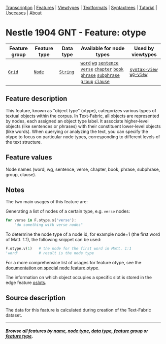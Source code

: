 <a name="start"></a>
<div class="hidden-content">
<a href="../transcription.md">Transcription</a> | <a href="README.md#start">Features</a> | <a href="../viewtypes.md#start">Viewtypes</a> | <a href="../textformats.md#start">Textformats</a> |  <a href="../syntaxtrees.md#start">Syntaxtrees</a> | <a href="../../tutorial/README.md#start">Tutorial</a> | <a href="../usecases/README.md#start">Usecases</a> | <a href="../about.md#start">About</a>
</div>

# Nestle 1904 GNT - Feature: otype

Feature group | Feature type | Data type | Available for node types | Used by viewtypes
---  | --- | --- | --- | ---
[`Grid`](featuresbygroup.md#grid-features) | [`Node`](featuresbyfeaturetype.md#node-features) | [`String`](featuresbydatatype.md#string-datatype) | [`word`](featuresbynodetype.md#word-nodes) [`wg`](featuresbynodetype.md#wordgroup-nodes) [`sentence`](featuresbynodetype.md#sentence-nodes) [`verse`](featuresbynodetype.md#verse-nodes) [`chapter`](featuresbynodetype.md#chapter-nodes) [`book`](featuresbynodetype.md#book-nodes) [`phrase`](featuresbynodetype.md#phrase-nodes) [`subphrase`](featuresbynodetype.md#subphrase-nodes) [`group`](featuresbynodetype.md#group-nodes) [`clause`](featuresbynodetype.md#clause-nodes) | [`syntax-view`](../syntax-view.md#start) [`wg-view`](../wg-view.md#start)

## Feature description

This feature, known as "object type" (otype), categorizes various types of textual objects within the corpus. In Text-Fabric, all objects are represented by nodes, each assigned an object type label. It associate higher-level objects (like sentences or phrases) with their constituent lower-level objects (like words). When querying or analyzing the text, you can specify the otype to focus on particular node types, corresponding to different levels of the text structure.

## Feature values

Node names (word, wg, sentence, verse, chapter, book, phrase, subphrase, group, clause).

## Notes

The two main usages of this feature are:

Generating a list of nodes of a certain type, e.g. `verse` nodes:

```python
for verse in F.otype.s('verse'):
    "do something with verse nodes"
```
To determine the node type of a node id, for example node=1 (the first word of Matt. 1:1), the following snippet can be used: 
 
```python
F.otype.v(1)   # the node for the first word in Matt. 1:1
'word'         # result is the node type
```

For a more comprehensice list of usages for feature otype, see the [documentation on special node feature otype](https://annotation.github.io/text-fabric/tf/cheatsheet.html#special-node-feature-otype).

The information on which object occupies a specific slot is stored in the edge feature [oslots](oslots.md).

## Source description

The data for this feature is calculated during creation of the Text-Fabric dataset.

---
#### *Browse all features by [name](featuresbyname.md#start), [node type](featuresbynodetype.md#start), [data type](featuresbydatatype.md#start), [feature group](featuresbygroup.md#start) or [feature type](featuresbyfeaturetype.md#start).*

